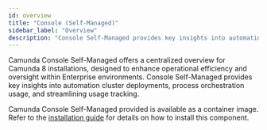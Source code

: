```yaml
---
id: overview
title: "Console (Self-Managed)"
sidebar_label: "Overview"
description: "Console Self-Managed provides key insights into automation cluster deployments, process orchestration usage, and streamlining usage tracking."
---
```


Camunda Console Self-Managed offers a centralized overview for Camunda 8 installations, designed to enhance operational efficiency and oversight within Enterprise environments. Console Self-Managed provides key insights into automation cluster deployments, process orchestration usage, and streamlining usage tracking.

Camunda Console Self-Managed provided is available as a container image. Refer to the [installation guide](/self-managed/setup/overview.md) for details on how to install this component.
